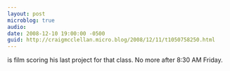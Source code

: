 ```yaml
---
layout: post
microblog: true
audio: 
date: 2008-12-10 19:00:00 -0500
guid: http://craigmcclellan.micro.blog/2008/12/11/t1050758250.html
---
```

is film scoring his last project for that class.  No more after 8:30 AM Friday.
